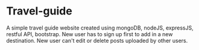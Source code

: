 # Travel-guide

A simple travel guide website created using mongoDB, nodeJS, expressJS, restful API, bootstrap.
New user has to sign up first to add in a new destination.
New user can't edit or delete posts uploaded by other users.

